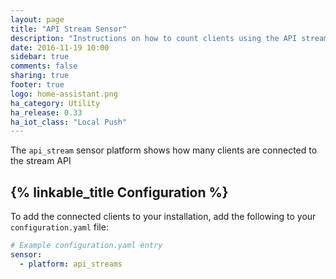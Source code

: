 ```yaml
---
layout: page
title: "API Stream Sensor"
description: "Instructions on how to count clients using the API stream within Home Assistant."
date: 2016-11-19 10:00
sidebar: true
comments: false
sharing: true
footer: true
logo: home-assistant.png
ha_category: Utility
ha_release: 0.33
ha_iot_class: "Local Push"
---
```


The `api_stream` sensor platform shows how many clients are connected to the stream API 

## {% linkable_title Configuration %}

To add the connected clients to your installation, add the following to your `configuration.yaml` file:

```yaml
# Example configuration.yaml entry
sensor:
  - platform: api_streams
```


